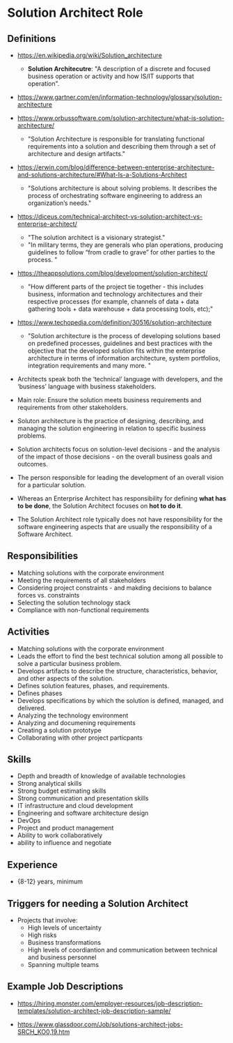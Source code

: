 
# Solution Architect Role


## Definitions
- https://en.wikipedia.org/wiki/Solution_architecture
  + **Solution Architecutre**: "A description of a discrete and focused business operation or activity and how IS/IT supports that operation".

- https://www.gartner.com/en/information-technology/glossary/solution-architecture

- https://www.orbussoftware.com/solution-architecture/what-is-solution-architecture/
  + "Solution Architecture is responsible for translating functional requirements into a solution and describing them through a set of architecture and design artifacts."

- https://erwin.com/blog/difference-between-enterprise-architecture-and-solutions-architecture/#What-Is-a-Solutions-Architect
  + "Solutions architecture is about solving problems. It describes the process of orchestrating software engineering to
    address an organization’s needs."

- https://diceus.com/technical-architect-vs-solution-architect-vs-enterprise-architect/
  + "The solution architect is a visionary strategist."
  + "In military terms, they are generals who plan operations, producing guidelines to follow “from cradle to grave” for
    other parties to the process. "

- https://theappsolutions.com/blog/development/solution-architect/
  + "How different parts of the project tie together - this includes business, information and technology architectures
    and their respective processes (for example, channels of data + data gathering tools + data warehouse + data
    processing tools, etc);"

- https://www.techopedia.com/definition/30516/solution-architecture
  + "Solution architecture is the process of developing solutions based on predefined processes, guidelines and best
    practices with the objective that the developed solution fits within the enterprise architecture in terms of
    information architecture, system portfolios, integration requirements and many more. "


- Architects speak both the ‘technical’ language with developers, and the ‘business’ language with business stakeholders.

- Main role: Ensure the solution meets business requirements and requirements from other stakeholders.

- Soluton architecture is the practice of designing, describing, and managing the solution engineering in relation to specific business problems.

- Solution architects focus on solution-level decisions - and the analysis of the impact of those decisions - on the overall business goals and outcomes. 

- The person responsible for leading the development of an overall vision for a particular solution.

- Whereas an Enterprise Architect has responsibility for defining **what has to be done**, the Solution Architect focuses on **hot to do it**.

- The Solution Architect role typically does not have responsibility for the software engineering aspects that are usually the responsibility of a Software Architect. 


## Responsibilities
- Matching solutions with the corporate environment 
- Meeting the requirements of all stakeholders 
- Considering project constraints - and makding decisions to balance forces vs. constraints
- Selecting the solution technology stack
- Compliance with non-functional requirements 


## Activities
- Matching solutions with the corporate environment
- Leads the effort to find the best technical solution among all possible to solve a particular business problem.
- Develops artifacts to describe the structure, characteristics, behavior, and other aspects of the solution.
- Defines solution features, phases, and requirements. 
- Defines phases
- Develops specifications by which the solution is defined, managed, and delivered. 
- Analyzing the technology environment
- Analyzing and documening requirements 
- Creating a solution prototype 
- Collaborating with other project particpants 


## Skills
- Depth and breadth of knowledge of available technologies
- Strong analytical skills 
- Strong budget estimating skills 
- Strong communication and presentation skills 
- IT infrastructure and cloud development 
- Engineering and software architecture design 
- DevOps 
- Project and product management 
- Ability to work collaboratively 
- ability to influence and negotiate 


## Experience
- {8-12} years, minimum


## Triggers for needing a Solution Architect
- Projects that involve:
  - High levels of uncertainty 
  - High risks
  - Business transformations
  - High levels of coordiantion and communication between technical and business personnel
  - Spanning multiple teams



## Example Job Descriptions

- https://hiring.monster.com/employer-resources/job-description-templates/solution-architect-job-description-sample/

- https://www.glassdoor.com/Job/solutions-architect-jobs-SRCH_KO0,19.htm

